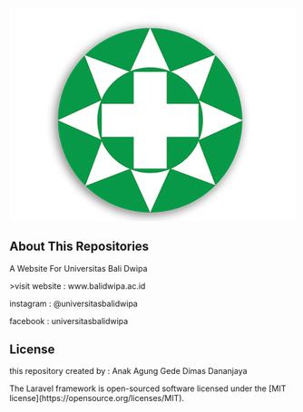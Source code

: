 <p align="center"><img src="https://github.com/dimasdananjaya/ubad-bap/blob/master/public/resources/logo/balidwipa.png?raw=true)"></p>

## About This Repositories

A Website For Universitas Bali Dwipa

<p>>visit website : www.balidwipa.ac.id</p>
<p>instagram     : @universitasbalidwipa</p>
<p>facebook      : universitasbalidwipa</p>


## License
<p>this repository created by : Anak Agung Gede Dimas Dananjaya</p>
<p>The Laravel framework is open-sourced software licensed under the [MIT license](https://opensource.org/licenses/MIT).</p>
